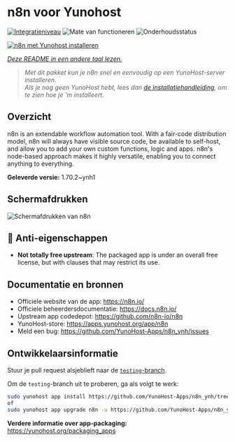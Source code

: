 <!--
NB: Deze README is automatisch gegenereerd door <https://github.com/YunoHost/apps/tree/master/tools/readme_generator>
Hij mag NIET handmatig aangepast worden.
-->

# n8n voor Yunohost

[![Integratieniveau](https://apps.yunohost.org/badge/integration/n8n)](https://ci-apps.yunohost.org/ci/apps/n8n/)
![Mate van functioneren](https://apps.yunohost.org/badge/state/n8n)
![Onderhoudsstatus](https://apps.yunohost.org/badge/maintained/n8n)

[![n8n met Yunohost installeren](https://install-app.yunohost.org/install-with-yunohost.svg)](https://install-app.yunohost.org/?app=n8n)

*[Deze README in een andere taal lezen.](./ALL_README.md)*

> *Met dit pakket kun je n8n snel en eenvoudig op een YunoHost-server installeren.*  
> *Als je nog geen YunoHost hebt, lees dan [de installatiehandleiding](https://yunohost.org/install), om te zien hoe je 'm installeert.*

## Overzicht

n8n is an extendable workflow automation tool. With a fair-code distribution model, n8n will always have visible source code, be available to self-host, and allow you to add your own custom functions, logic and apps. n8n's node-based approach makes it highly versatile, enabling you to connect anything to everything.

**Geleverde versie:** 1.70.2~ynh1

## Schermafdrukken

![Schermafdrukken van n8n](./doc/screenshots/n8n-screenshot.png)

## :red_circle: Anti-eigenschappen

- **Not totally free upstream**: The packaged app is under an overall free license, but with clauses that may restrict its use.

## Documentatie en bronnen

- Officiele website van de app: <https://n8n.io/>
- Officiele beheerdersdocumentatie: <https://docs.n8n.io/>
- Upstream app codedepot: <https://github.com/n8n-io/n8n>
- YunoHost-store: <https://apps.yunohost.org/app/n8n>
- Meld een bug: <https://github.com/YunoHost-Apps/n8n_ynh/issues>

## Ontwikkelaarsinformatie

Stuur je pull request alsjeblieft naar de [`testing`-branch](https://github.com/YunoHost-Apps/n8n_ynh/tree/testing).

Om de `testing`-branch uit te proberen, ga als volgt te werk:

```bash
sudo yunohost app install https://github.com/YunoHost-Apps/n8n_ynh/tree/testing --debug
of
sudo yunohost app upgrade n8n -u https://github.com/YunoHost-Apps/n8n_ynh/tree/testing --debug
```

**Verdere informatie over app-packaging:** <https://yunohost.org/packaging_apps>
